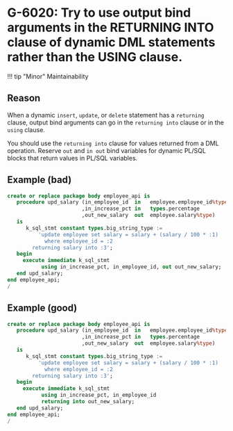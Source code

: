 # G-6020: Try to use output bind arguments in the RETURNING INTO clause of dynamic DML statements rather than the USING clause. 

!!! tip "Minor"
    Maintainability

## Reason

When a dynamic `insert`, `update`, or `delete` statement has a `returning` clause, output bind arguments can go in the `returning into` clause or in the `using` clause.

You should use the `returning into` clause for values returned from a DML operation. Reserve `out` and `in out` bind variables for dynamic PL/SQL blocks that return values in PL/SQL variables.


## Example (bad)

```sql
create or replace package body employee_api is
   procedure upd_salary (in_employee_id  in   employee.employee_id%type
                        ,in_increase_pct in   types.percentage
                        ,out_new_salary  out  employee.salary%type)
   is
      k_sql_stmt constant types.big_string_type :=
          'update employee set salary = salary + (salary / 100 * :1) 
            where employee_id = :2
        returning salary into :3';
   begin
     execute immediate k_sql_stmt
           using in_increase_pct, in_employee_id, out out_new_salary;
   end upd_salary;
end employee_api;
/
```

## Example (good)

```sql
create or replace package body employee_api is
   procedure upd_salary (in_employee_id  in   employee.employee_id%type
                        ,in_increase_pct in   types.percentage
                        ,out_new_salary  out  employee.salary%type)
   is
      k_sql_stmt constant types.big_string_type := 
          'update employee set salary = salary + (salary / 100 * :1) 
            where employee_id = :2
        returning salary into :3';
   begin
     execute immediate k_sql_stmt
           using in_increase_pct, in_employee_id
           returning into out_new_salary;
   end upd_salary;
end employee_api;
/
```
